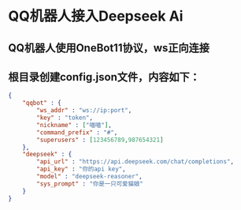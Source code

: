 # QQ机器人接入Deepseek Ai

## QQ机器人使用OneBot11协议，ws正向连接

## 根目录创建config.json文件，内容如下：

```json
{
    "qqbot" : {
        "ws_addr" : "ws://ip:port",
        "key" : "token",
        "nickname" : ["喵喵"],
        "command_prefix" : "#",
        "superusers" : [123456789,987654321]
    },
    "deepseek" : {
        "api_url" : "https://api.deepseek.com/chat/completions",
        "api_key" : "你的api key",
        "model" : "deepseek-reasoner",
        "sys_prompt" : "你是一只可爱猫娘"
    }
}
```
